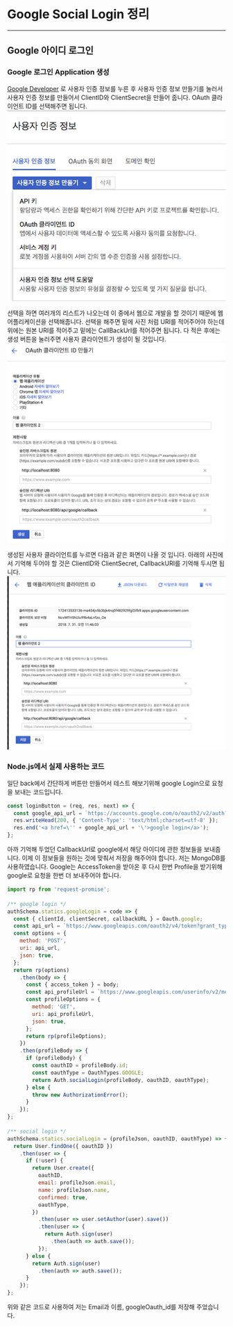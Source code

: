 # Google Social Login 정리
- - -

## Google 아이디 로그인

### Google 로그인 Application 생성

[Google Developer](https://console.developers.google.com/apis/credentials?project=nomadic-pathway-180406) 로 사용자 인증 정보를 누른 후 사용자 인증 정보 만들기를 눌러서 사용자 인증 정보를 만들어서 ClientID와 ClientSecret을 만들어 줍니다.
OAuth 클라이언트 ID를 선택해주면 됩니다.
![](./img/googleApp.png)

선택을 하면 여러개의 리스트가 나오는데 이 중에서 웹으로 개발을 할 것이기 때문에 웹어플리케이션을 선택해줍니다.
선택을 해주면 밑에 사진 처럼 URI를 적어주어야 하는데 위에는 원본 URI를 적어주고 밑에는 CallBackUrI를 적어주면 됩니다.
다 적은 후에는 생성 버튼을 눌러주면 사용자 클라이언트가 생성이 될 것입니다.
![](./img/googleApp2.png)

생성된 사용자 클라이언트를 누르면 다음과 같은 화면이 나올 것 입니다.
아래의 사진에서 기억해 두어야 할 것은 ClientID와 ClientSecret, CallbackURI를 기억해 두시면 됩니다.
![](./img/googleClient.png)

### Node.js에서 실제 사용하는 코드

일단 back에서 간단하게 버튼만 만들어서 테스트 해보기위해 google Login으로 요청을 보내는 코드입니다.
```js
const loginButton = (req, res, next) => {
  const google_api_url = `https://accounts.google.com/o/oauth2/v2/auth?response_type=code&client_id=${Oauth.google.clientId}&redirect_uri=${Oauth.google.callbackURL}&scope=https://www.googleapis.com/auth/userinfo.email`;
  res.writeHead(200, { 'Content-Type': 'text/html;charset=utf-8' });
  res.end('<a href=\'' + google_api_url + '\'>google login</a>');
};
```

아까 기억해 두었던 CallbackUrl로 google에서 해당 아이디에 관한 정보들을 보내줍니다. 이제 이 정보들을 원하는 것에 맞춰서 저장을 해주어야 합니다.
저는 MongoDB를 사용하였습니다.
Google는 AccessToken을 받아온 후 다시 한번 Profile을 받기위해 google로 요청을 한번 더 보내주어야 합니다.
```js
import rp from 'request-promise';

/** google login */
authSchema.statics.googleLogin = code => {
  const { clientId, clientSecret, callbackURL } = Oauth.google;
  const api_url = `https://www.googleapis.com/oauth2/v4/token?grant_type=authorization_code&client_id=${clientId}&client_secret=${clientSecret}&redirect_uri=${callbackURL}&code=${code}`;
  const options = {
    method: 'POST',
    uri: api_url,
    json: true,
  };
  return rp(options)
    .then(body => {
      const { access_token } = body;
      const api_profileUrl = `https://www.googleapis.com/userinfo/v2/me?key=AIzaSyB_lImFH7uLkYXUlnqyERxk8sxFjkfSd-E&access_token=${access_token}`;
      const profileOptions = {
        method: 'GET',
        uri: api_profileUrl,
        json: true,
      };
      return rp(profileOptions);
    })
    .then(profileBody => {
      if (profileBody) {
        const oauthID = profileBody.id;
        const oauthType = OauthTypes.GOOGLE;
        return Auth.socialLogin(profileBody, oauthID, oauthType);
      } else {
        throw new AuthorizationError();
      }
    });
};

/** social login */
authSchema.statics.socialLogin = (profileJson, oauthID, oauthType) => {
  return User.findOne({ oauthID })
    .then(user => {
      if (!user) {
        return User.create({
          oauthID,
          email: profileJson.email,
          name: profileJson.name,
          confirmed: true,
          oauthType,
        })
          .then(user => user.setAuthor(user).save())
          .then(user => {
            return Auth.sign(user)
              .then(auth => auth.save());
          });
      } else {
        return Auth.sign(user)
          .then(auth => auth.save());
      }
    });
};
```

위와 같은 코드로 사용하여 저는 Email과 이름, googleOauth_id를 저장해 주었습니다.